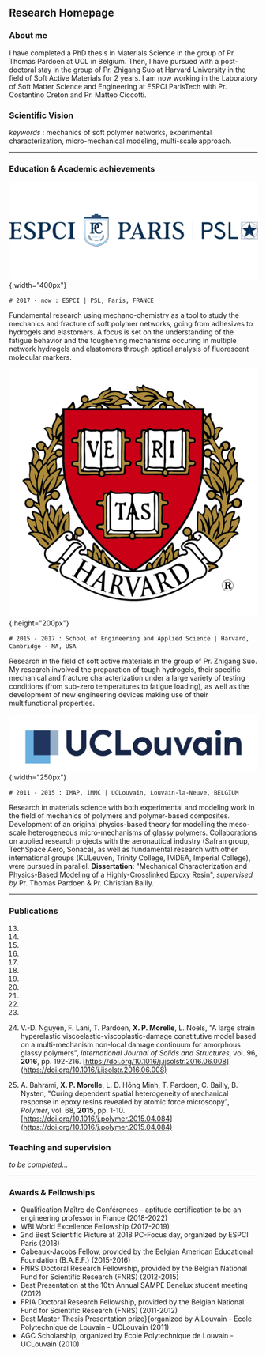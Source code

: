 ## Research Homepage


### About me

I have completed a PhD thesis in Materials Science in the group of Pr. Thomas Pardoen at UCL in Belgium. Then, I have pursued with a post-doctoral stay in the group of Pr. Zhigang Suo at Harvard University in the field of Soft Active Materials for 2 years. I am now working in the Laboratory of Soft Matter Science and Engineering at ESPCI ParisTech with Pr. Costantino Creton and Pr. Matteo Ciccotti.

### Scientific Vision

_keywords_ : mechanics of soft polymer networks, experimental characterization, micro-mechanical modeling, multi-scale approach.

* * *

### Education & Academic achievements

![ESPCI](/pictures/ESPCI-logo.png){:width="400px"}
```
# 2017 - now : ESPCI | PSL, Paris, FRANCE 
```
Fundamental research using mechano-chemistry as a tool to study the mechanics and fracture of soft polymer networks, going from adhesives to hydrogels and elastomers. A focus is set on the understanding of the fatigue behavior and the toughening mechanisms occuring in multiple network hydrogels and elastomers through optical analysis of fluorescent molecular markers.

![Harvard](/pictures/Harvard_logo.png){:height="200px"}
```
# 2015 - 2017 : School of Engineering and Applied Science | Harvard, Cambridge - MA, USA
```
Research in the field of soft active materials in the group of Pr. Zhigang Suo. My research involved the preparation of tough hydrogels, their specific mechanical and fracture characterization under a large variety of testing conditions (from sub-zero temperatures to fatigue loading), as well as the development of new engineering devices making use of their multifunctional properties.

![UCLouvain](/pictures/UCLouvain_Logo.jpg){:width="250px"}
```
# 2011 - 2015 : IMAP, iMMC | UCLouvain, Louvain-la-Neuve, BELGIUM
```
Research in materials science with both experimental and modeling work in the field of mechanics of polymers and polymer-based composites. Development of an original physics-based theory for modelling the meso-scale heterogeneous micro-mechanisms of glassy polymers.
Collaborations on applied research projects with the aeronautical industry (Safran group, TechSpace Aero, Sonaca), as well as fundamental research with other international groups (KULeuven, Trinity College, IMDEA, Imperial College), were pursued in parallel.
**Dissertation**: "Mechanical Characterization and Physics-Based Modeling of a Highly-Crosslinked Epoxy Resin", _supervised by_ Pr. Thomas Pardoen \& Pr. Christian Bailly.

* * *

### Publications

13.

12.

11.

10.

9.

8.

7.

6.

5.

4.

3.

2. V.-D. Nguyen, F. Lani, T. Pardoen, **X. P. Morelle**, L. Noels, "A large strain hyperelastic viscoelastic-viscoplastic-damage constitutive model based on a multi-mechanism non-local damage continuum for amorphous glassy polymers", _International Journal of Solids and Structures_, vol. 96, **2016**, pp. 192-216. [https://doi.org/10.1016/j.ijsolstr.2016.06.008](https://doi.org/10.1016/j.ijsolstr.2016.06.008)

1. A. Bahrami, **X. P. Morelle**, L. D. Hông Minh, T. Pardoen, C. Bailly, B. Nysten, "Curing dependent spatial heterogeneity of mechanical response in epoxy resins revealed by atomic force microscopy", _Polymer_, vol. 68, **2015**, pp. 1-10. [https://doi.org/10.1016/j.polymer.2015.04.084](https://doi.org/10.1016/j.polymer.2015.04.084)


### Teaching and supervision
_to be completed..._

* * *

### Awards & Fellowships
- Qualification Maître de Conférences - aptitude certification to be an engineering professor in France (2018-2022)
- WBI World Excellence Fellowship (2017-2019)
- 2nd Best Scientific Picture at 2018 PC-Focus day, organized by ESPCI Paris (2018)
- Cabeaux-Jacobs Fellow, provided by the Belgian American Educational Foundation (B.A.E.F.) (2015-2016)
- FNRS Doctoral Research Fellowship, provided by the Belgian National Fund for Scientific Research (FNRS) (2012-2015)
- Best Presentation at the 10th Annual SAMPE Benelux student meeting (2012)
- FRIA Doctoral Research Fellowship, provided by the Belgian National Fund for Scientific Research (FNRS) (2011-2012)
- Best Master Thesis Presentation prize}{organized by AILouvain - Ecole Polytechnique de Louvain - UCLouvain (2011)
- AGC Scholarship, organized by Ecole Polytechnique de Louvain - UCLouvain (2010)


